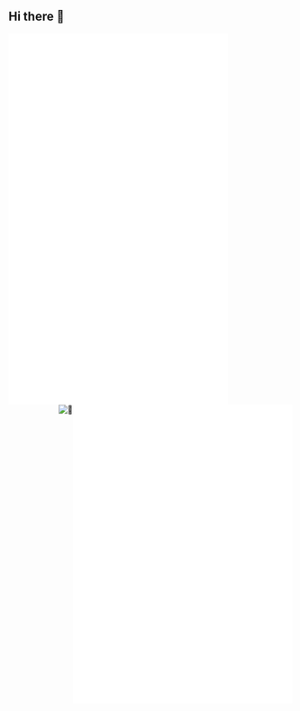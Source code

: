 ## Hi there 👋

[<img align="left" width="390" src="https://github.com/04AR/04AR/blob/main/general.svg">](#)
[<img align="right" width="390" src="https://github.com/04AR/04AR/blob/main/media.svg">](#)

[<img align="right" alt="🦑" src="https://preview.redd.it/how-it-look-coding-all-day-v0-fh2659kyb4hc1.jpg?width=320&crop=smart&auto=webp&s=61a3975b3b2acdcc3d2e784f567676031273a124">](#)
